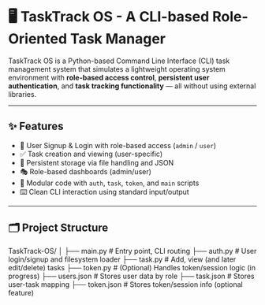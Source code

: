 # 🖥️ TaskTrack OS - A CLI-based Role-Oriented Task Manager

TaskTrack OS is a Python-based Command Line Interface (CLI) task management system that simulates a lightweight operating system environment with **role-based access control**, **persistent user authentication**, and **task tracking functionality** — all without using external libraries.

---

## ✨ Features

- 🔐 User Signup & Login with role-based access (`admin` / `user`)
- ✅ Task creation and viewing (user-specific)
- 📂 Persistent storage via file handling and JSON
- 🎭 Role-based dashboards (admin/user)
- 🧪 Modular code with `auth`, `task`, `token`, and `main` scripts
- ⌨️ Clean CLI interaction using standard input/output

---

## 🗂️ Project Structure

TaskTrack-OS/
│
├── main.py # Entry point, CLI routing
├── auth.py # User login/signup and filesystem loader
├── task.py # Add, view (and later edit/delete) tasks
├── token.py # (Optional) Handles token/session logic (in progress)
├── users.json # Stores user data by role
├── task.json # Stores user-task mapping
├── token.json # Stores token/session info (optional feature)
